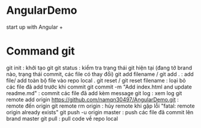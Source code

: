 # AngularDemo
start up with Angular +

# Command git
git init : khởi tạo git
git status : kiểm tra trạng thái git hiện tại (đang tở brand nào, trạng thái commit, các file có thay đổi)
git add filename / git add . : add file/ add toàn bộ file vào repo local .
git reset / git reset filename : loại bỏ các file đã add trước khi commit
git commit -m "Add index.html and update readme.md" : commit các file đã add kèm message
git log : xem log
git remote add origin https://github.com/namqn30497/AngularDemo.git : remote đến origin
git remote rm origin : hủy remote khi gặp lỗi "fatal: remote origin already exists"
git push -u origin master : push các file đã commit lên brand master
git pull : pull code về repo local
